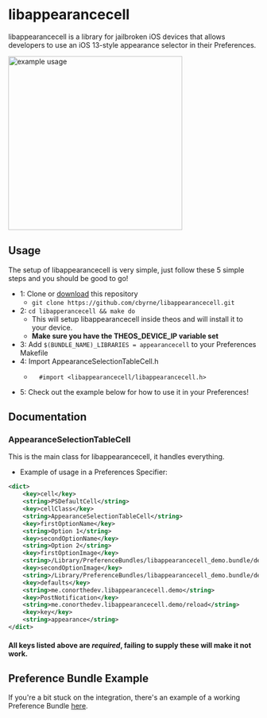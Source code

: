 # libappearancecell

libappearancecell is a library for jailbroken iOS devices that allows developers to use an iOS 13-style appearance selector in their Preferences. 

<img src="https://cdn.discordapp.com/attachments/643863144091090964/679285839246655488/image0.png" alt="example usage" width="350"/>

## Usage
The setup of libappearancecell is very simple, just follow these 5 simple steps and you should be good to go!
- 1: Clone or [download](https://github.com/cbyrne/libappearancecell/archive/master.zip) this repository
    - ``git clone https://github.com/cbyrne/libappearancecell.git``
- 2: ``cd libapperancecell && make do``
    - This will setup libappearancecell inside theos and will install it to your device.
    - **Make sure you have the THEOS_DEVICE_IP variable set**
- 3: Add ``$(BUNDLE_NAME)_LIBRARIES = appearancecell`` to your Preferences Makefile
- 4: Import AppearanceSelectionTableCell.h
    - ```objc
        #import <libappearancecell/libappearancecell.h>
      ```
- 5: Check out the example below for how to use it in your Preferences!

## Documentation
### AppearanceSelectionTableCell
This is the main class for libappearancecell, it handles everything.
+ Example of usage in a Preferences Specifier:
```xml
<dict>
    <key>cell</key>
    <string>PSDefaultCell</string>
    <key>cellClass</key>
    <string>AppearanceSelectionTableCell</string>
    <key>firstOptionName</key>
    <string>Option 1</string>
    <key>secondOptionName</key>
    <string>Option 2</string>
    <key>firstOptionImage</key>
    <string>/Library/PreferenceBundles/libappearancecell_demo.bundle/demo.png</string>
    <key>secondOptionImage</key>
    <string>/Library/PreferenceBundles/libappearancecell_demo.bundle/demo.png</string>
    <key>defaults</key>
    <string>me.conorthedev.libappearancecell.demo</string>
    <key>PostNotification</key>
    <string>me.conorthedev.libappearancecell.demo/reload</string>
    <key>key</key>
    <string>appearance</string>
</dict>
```
#### All keys listed above are *required*, failing to supply these will make it not work.

## Preference Bundle Example
If you're a bit stuck on the integration, there's an example of a working Preference Bundle [here](https://github.com/cbyrne/libappearancecell/tree/master/PreferencesExample).
